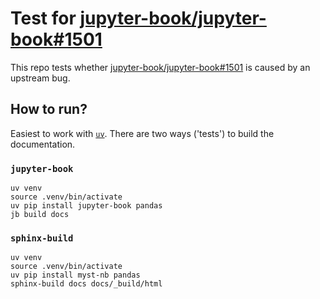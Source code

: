 # Test for [jupyter-book/jupyter-book#1501](https://github.com/jupyter-book/jupyter-book/issues/1501)

This repo tests whether [jupyter-book/jupyter-book#1501](https://github.com/jupyter-book/jupyter-book/issues/1501) is caused by an upstream bug.

## How to run?

Easiest to work with [`uv`](https://docs.astral.sh/uv/). There are two ways ('tests') to build the documentation.

### `jupyter-book`

```shell
uv venv
source .venv/bin/activate
uv pip install jupyter-book pandas
jb build docs
```

### `sphinx-build`

```shell
uv venv
source .venv/bin/activate
uv pip install myst-nb pandas
sphinx-build docs docs/_build/html
```

